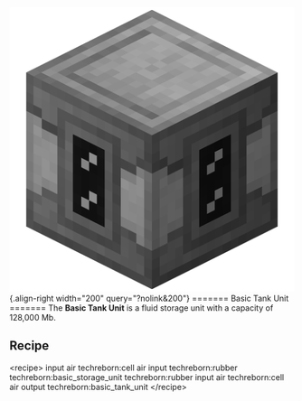 ![Basic Tank Unit](/media/mods/techreborn/basic_tank_unit.png){.align-right width="200" query="?nolink&200"} ======= Basic Tank Unit ======= The **Basic Tank Unit** is a fluid storage unit with a capacity of 128,000 Mb.

## Recipe

\<recipe\> input air techreborn:cell air input techreborn:rubber techreborn:basic_storage_unit techreborn:rubber input air techreborn:cell air output techreborn:basic_tank_unit \</recipe\>
